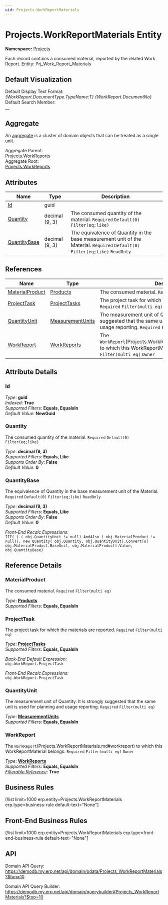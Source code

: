 ```yaml
---
uid: Projects.WorkReportMaterials
---
```

# Projects.WorkReportMaterials Entity

**Namespace:** [Projects](Projects.md)  

Each record contains a consumed material, reported by the related Work Report. Entity: Prj_Work_Report_Materials

## Default Visualization
Default Display Text Format:  
_{WorkReport.DocumentType.TypeName:T} {WorkReport.DocumentNo}_  
Default Search Member:  
__  

## Aggregate
An [aggregate](https://docs.erp.net/tech/advanced/concepts/aggregates.html) is a cluster of domain objects that can be treated as a single unit.  

Aggregate Parent:  
[Projects.WorkReports](Projects.WorkReports.md)  
Aggregate Root:  
[Projects.WorkReports](Projects.WorkReports.md)  

## Attributes

| Name | Type | Description |
| ---- | ---- | --- |
| [Id](Projects.WorkReportMaterials.md#id) | guid |  
| [Quantity](Projects.WorkReportMaterials.md#quantity) | decimal (9, 3) | The consumed quantity of the material. `Required` `Default(0)` `Filter(eq;like)` 
| [QuantityBase](Projects.WorkReportMaterials.md#quantitybase) | decimal (9, 3) | The equivalence of Quantity in the base measurement unit of the Material. `Required` `Default(0)` `Filter(eq;like)` `ReadOnly` 

## References

| Name | Type | Description |
| ---- | ---- | --- |
| [MaterialProduct](Projects.WorkReportMaterials.md#materialproduct) | [Products](General.Products.Products.md) | The consumed material. `Required` `Filter(multi eq)` |
| [ProjectTask](Projects.WorkReportMaterials.md#projecttask) | [ProjectTasks](Projects.ProjectTasks.md) | The project task for which the materials are reported. `Required` `Filter(multi eq)` |
| [QuantityUnit](Projects.WorkReportMaterials.md#quantityunit) | [MeasurementUnits](General.MeasurementUnits.md) | The measurement unit of Quantity. It is strongly suggested that the same unit is used for planning and usage reporting. `Required` `Filter(multi eq)` |
| [WorkReport](Projects.WorkReportMaterials.md#workreport) | [WorkReports](Projects.WorkReports.md) | The `WorkReport`(Projects.WorkReportMaterials.md#workreport) to which this WorkReportMaterial belongs. `Required` `Filter(multi eq)` `Owner` |


## Attribute Details

### Id

_Type_: **guid**  
_Indexed_: **True**  
_Supported Filters_: **Equals, EqualsIn**  
_Default Value_: **NewGuid**  

### Quantity

The consumed quantity of the material. `Required` `Default(0)` `Filter(eq;like)`

_Type_: **decimal (9, 3)**  
_Supported Filters_: **Equals, Like**  
_Supports Order By_: **False**  
_Default Value_: **0**  

### QuantityBase

The equivalence of Quantity in the base measurement unit of the Material. `Required` `Default(0)` `Filter(eq;like)` `ReadOnly`

_Type_: **decimal (9, 3)**  
_Supported Filters_: **Equals, Like**  
_Supports Order By_: **False**  
_Default Value_: **0**  

_Front-End Recalc Expressions:_  
`IIF( ( ( obj.QuantityUnit != null) AndAlso ( obj.MaterialProduct != null)), new Quantity( obj.Quantity, obj.QuantityUnit).ConvertTo( obj.MaterialProduct.BaseUnit, obj.MaterialProduct).Value, obj.QuantityBase)`

## Reference Details

### MaterialProduct

The consumed material. `Required` `Filter(multi eq)`

_Type_: **[Products](General.Products.Products.md)**  
_Supported Filters_: **Equals, EqualsIn**  

### ProjectTask

The project task for which the materials are reported. `Required` `Filter(multi eq)`

_Type_: **[ProjectTasks](Projects.ProjectTasks.md)**  
_Supported Filters_: **Equals, EqualsIn**  

_Back-End Default Expression:_  
`obj.WorkReport.ProjectTask`

_Front-End Recalc Expressions:_  
`obj.WorkReport.ProjectTask`
### QuantityUnit

The measurement unit of Quantity. It is strongly suggested that the same unit is used for planning and usage reporting. `Required` `Filter(multi eq)`

_Type_: **[MeasurementUnits](General.MeasurementUnits.md)**  
_Supported Filters_: **Equals, EqualsIn**  

### WorkReport

The `WorkReport`(Projects.WorkReportMaterials.md#workreport) to which this WorkReportMaterial belongs. `Required` `Filter(multi eq)` `Owner`

_Type_: **[WorkReports](Projects.WorkReports.md)**  
_Supported Filters_: **Equals, EqualsIn**  
_[Filterable Reference](https://docs.erp.net/dev/domain-api/filterable-references.html)_: **True**  



## Business Rules

[!list limit=1000 erp.entity=Projects.WorkReportMaterials erp.type=business-rule default-text="None"]

## Front-End Business Rules

[!list limit=1000 erp.entity=Projects.WorkReportMaterials erp.type=front-end-business-rule default-text="None"]

## API

Domain API Query:
<https://demodb.my.erp.net/api/domain/odata/Projects_WorkReportMaterials?$top=10>

Domain API Query Builder:
<https://demodb.my.erp.net/api/domain/querybuilder#Projects_WorkReportMaterials?$top=10>

